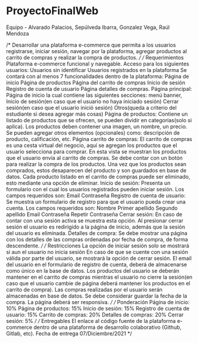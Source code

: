 # ProyectoFinalWeb
Equipo - Alvarado Palacios, Sepúlveda Ibarra, Gonzalez Vega, Raúl Mendoza

/*
Desarrollar una plataforma e-commerce que permita a los usuarios registrarse, iniciar sesión, navegar por la plataforma, agregar productos al carrito de compras y realizar la compra de productos.
*/ /*
Requerimientos
Plataforma e-commerce funcional y navegable.
Acceso para los siguientes usuarios:
Usuarios sin identificar
Usuarios registrados en la plataforma
Se contará con al menos 7 funcionalidades dentro de la plataforma:
Página de inicio
Página de productos
Página del carrito de compras
Inicio de sesión
Registro de cuenta de usuario
Página detalles de compras.
Página principal: Página de inicio la cual contiene las siguientes secciones: 
menú
banner, 
Inicio de sesión(en caso que el usuario no haya iniciado sesión)
Cerrar sesión(en caso que el usuario inició sesión)
Otros(queda a criterio del estudiante si desea agregar más cosas)
Página de productos: Contiene un listado de productos que se ofrecen, se pueden dividir en categorías(solo si aplica). Los productos deben contener una imagen, un nombre, un precio. Se pueden agregar otros elementos (opcionales) como: descripción de producto, calificación, etc.
Página carrito de compras: El carrito de compras es una cesta virtual del negocio, aquí se agregan los productos que el usuario selecciona para comprar. En esta vista se muestran los productos que el usuario envía al carrito de compras. Se debe contar con un botón para realizar la compra de los productos. Una vez que los productos sean comprados, estos desaparecen del producto y son guardados en base de datos. Cada producto listado en el carrito de compras puede ser eliminado, esto mediante una opción de eliminar.
Inicio de sesión: Presenta un formulario con el cual los usuarios registrados pueden iniciar sesión. Los campos requeridos son:
Email
Contraseña
Registro de cuenta de usuario: Se muestra un formulario de registro para que el usuario pueda crear una cuenta. Los campos requeridos son:
Nombre
Primer apellido
Segundo apellido
Email
Contraseña
Repetir Contraseña
Cerrar sesión: En caso de contar con una sesión activa se muestra esta opción. Al presionar cerrar sesión el usuario es redirigido a la página de inicio, además que la sesión del usuario es eliminada.
Detalles de compra: Se debe mostrar una página con los detalles de las compras ordenadas por fecha de compra, de forma descendente.
*/ /*
Restricciones
La opción de iniciar sesión solo se mostrará si aun el usuario no inicia sesión
En caso de que se cuente con una sesión válida por parte del usuario, se mostrará la opción de cerrar sesión.
El email del usuario en el formulario de registro de cuenta, deberá de almacenarse como único en la base de datos.
Los productos del usuario se deberán mantener en el carrito de compras mientras el usuario no cierre la sesión(en caso que el usuario cambie de página deberá mantener los productos en el carrito de compra).
Las compras realizadas por el usuario serán almacenadas en base de datos. Se debe considerar guardar la fecha de la compra.
La página deberá ser responsiva.
*/ /*
Ponderación
Página de inicio: 10%
Página de productos: 15%
Inicio de sesión: 15%
Registro de cuenta de usuario: 15%
Carrito de compras: 20%
Detalles de compras: 20%
Cerrar sesión: 5%
*/ /*
Entregables
El enlace al código fuente de la plataforma e-commerce dentro de una plataforma de desarrollo colaborativo (Github, Gitlab, etc). 
Fecha de entrega
07/Diciembre/2021
*/